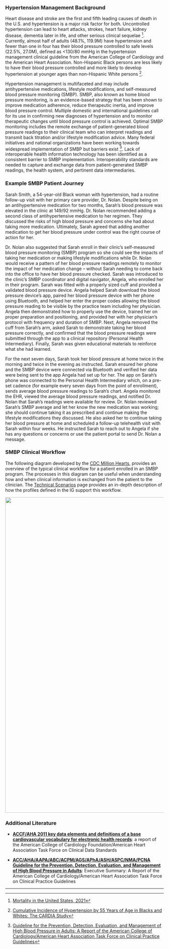 
### Hypertension Management Background 
Heart disease and stroke are the first and fifth leading causes of death in the U.S. and hypertension is a major risk factor for both. Uncontrolled hypertension can lead to heart attacks, strokes, heart failure, kidney disease, dementia later in life, and other serious clinical sequelae [^4]. Currently, almost half of adults (48.1%, 119.9M) have hypertension and fewer than one in four has their blood pressure controlled to safe levels (22.5%, 27.0M), defined as <130/80 mmHg in the hypertension management clinical guideline from the American College of Cardiology and the American Heart Association. Non-Hispanic Black persons are less likely to have their blood pressure controlled and more likely to develop hypertension at younger ages than non-Hispanic White persons [^1]. 

Hypertension management is multifaceted and may include antihypertensive medications, lifestyle modifications, and self-measured blood pressure monitoring (SMBP). SMBP, also known as home blood pressure monitoring, is an evidence-based strategy that has been shown to improve medication adherence, reduce therapeutic inertia, and improve blood pressure control. Multiple domestic and international guidelines call for its use in confirming new diagnoses of hypertension and to monitor therapeutic changes until blood pressure control is achieved. Optimal SMBP monitoring includes the remote exchange of patient-generated blood pressure readings to their clinical team who can interpret readings and transmit back titration and/or lifestyle modification advice. Many federal initiatives and national organizations have been working towards widespread implementation of SMBP but barriers exist [^3].  Lack of interoperable health information technology has been identified as a consistent barrier to SMBP implementation. Interoperability standards are needed to capture and exchange data from patient-generated SMBP readings, the health system, and pertinent data intermediaries.

### Example SMBP Patient Journey 
Sarah Smith, a 54-year-old Black woman with hypertension, had a routine follow-up visit with her primary care provider, Dr. Nolan. Despite being on an antihypertensive medication for two months, Sarah’s blood pressure was elevated in the clinic at 149/92 mmHg. Dr. Nolan recommended adding a second class of antihypertensive medication to her regimen.  They discussed the risks of high blood pressure and concerns she had about taking more medication.  Ultimately, Sarah agreed that adding another medication to get her blood pressure under control was the right course of action for her. 

Dr. Nolan also suggested that Sarah enroll in their clinic’s self-measured blood pressure monitoring (SMBP) program so she could see the impacts of taking her medication or making lifestyle modifications while Dr. Nolan would receive a pattern of her blood pressure readings remotely to monitor the impact of her medication change – without Sarah needing to come back into the office to have her blood pressure checked.  Sarah was introduced to the clinic’s SMBP coordinator and digital navigator, Angela, who enrolled her in their program. 
Sarah was fitted with a properly sized cuff and provided a validated blood pressure device.  Angela helped Sarah download the blood pressure device’s app, paired her blood pressure device with her phone using Bluetooth, and helped her enter the proper codes allowing the blood pressure reading to be visible by the practice team including her physician.  Angela then demonstrated how to properly use the device, trained her on proper preparation and positioning, and provided her with her physician’s protocol with frequency and duration of SMBP.  Next, Angela removed the cuff from Sarah’s arm, asked Sarah to demonstrate taking her blood pressure correctly, and confirmed that the blood pressure readings were submitted through the app to a clinical repository (Personal Health Intermediary).  Finally, Sarah was given educational materials to reinforce what she had learned. 

For the next seven days, Sarah took her blood pressure at home twice in the morning and twice in the evening as instructed. Sarah ensured her phone and the SMBP device were connected via Bluetooth and verified her data were being sent to the app Angela had set up for her. The app on Sarah’s phone was connected to the Personal Health Intermediary which, on a pre-set cadence (for example every seven days from the point of enrollment), sends average blood pressure readings to Sarah’s chart.  Angela monitored the EHR, viewed the average blood pressure readings, and notified Dr. Nolan that Sarah’s readings were available for review. Dr. Nolan reviewed Sarah’s SMBP average and let her know the new medication was working; she should continue taking it as prescribed and continue making the lifestyle modifications they discussed.  He also asked her to continue taking her blood pressure at home and scheduled a follow-up telehealth visit with Sarah within four weeks.  He instructed Sarah to reach out to Angela if she has any questions or concerns or use the patient portal to send Dr. Nolan a message. 

### SMBP Clinical Workflow 
The following diagram developed by the [CDC Million Hearts](https://millionhearts.hhs.gov/about-million-hearts/index.html), provides an overview of the typical clinical workflow for a patient enrolled in an SMBP program. The processes in this diagram can be useful when understanding how and when clinical information is exchanged from the patient to the clinician. The [Technical Scenarios](https://build.fhir.org/ig/HL7/cardx-htn-mng/Technical-Scenarios.html) page provides an in-depth description of how the profiles defined in the IG support this workflow. 

<div style="text-align: center;">
<img src="SMBP-Clinical-Workflow2.png" width="1000" >
</div>


### Additional Literature 

- [**ACCF/AHA 2011 key data elements and definitions of a base cardiovascular vocabulary for electronic health records**](https://pubmed.ncbi.nlm.nih.gov/21646493/): a report of the American College of Cardiology Foundation/American Heart Association Task Force on Clinical Data Standards

- [**ACC/AHA/AAPA/ABC/ACPM/AGS/APhA/ASH/ASPC/NMA/PCNA Guideline for the Prevention, Detection, Evaluation, and Management of High Blood Pressure in Adults**](https://www.ahajournals.org/doi/10.1161/HYP.0000000000000065): Executive Summary: A Report of the American College of Cardiology/American Heart Association Task Force on Clinical Practice Guidelines


----------------------------------------------------------------------------------------------------
[^1]: [Cumulative Incidence of Hypertension by 55 Years of Age in Blacks and Whites: The CARDIA Study](https://pubmed.ncbi.nlm.nih.gov/29997132/)
[^2]: [Target:BP](https://targetbp.org/patient-measured-bp/)
[^3]: [Guideline for the Prevention, Detection, Evaluation, and Management of High Blood Pressure in Adults: A Report of the American College of Cardiology/American Heart Association Task Force on Clinical Practice Guidelines](https://www.ahajournals.org/doi/10.1161/HYP.0000000000000065)
[^4]: [Mortality in the United States, 2021](https://www.cdc.gov/nchs/data/databriefs/db456.pdf)
